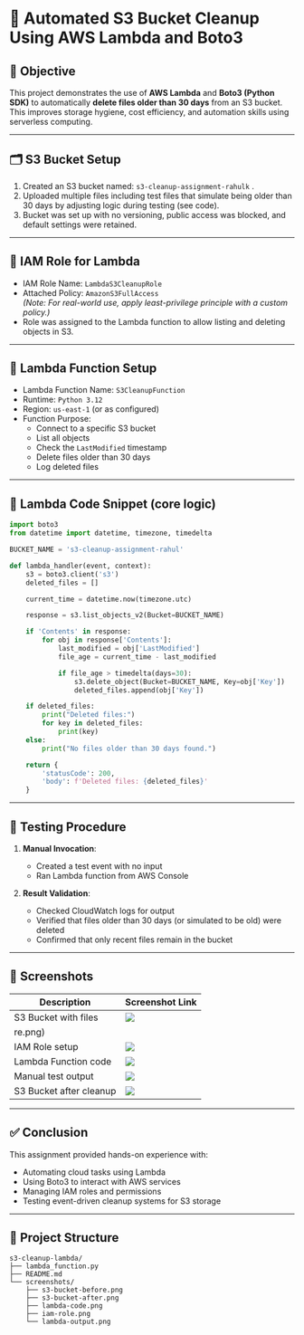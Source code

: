 
# 🧹 Automated S3 Bucket Cleanup Using AWS Lambda and Boto3

## 🎯 Objective

This project demonstrates the use of **AWS Lambda** and **Boto3 (Python SDK)** to automatically **delete files older than 30 days** from an S3 bucket. This improves storage hygiene, cost efficiency, and automation skills using serverless computing.

---

## 🗂️ S3 Bucket Setup

1. Created an S3 bucket named: `s3-cleanup-assignment-rahulk` .
2. Uploaded multiple files including test files that simulate being older than 30 days by adjusting logic during testing (see code).
3. Bucket was set up with no versioning, public access was blocked, and default settings were retained.

---

## 🔐 IAM Role for Lambda

- IAM Role Name: `LambdaS3CleanupRole`
- Attached Policy: `AmazonS3FullAccess`  
  *(Note: For real-world use, apply least-privilege principle with a custom policy.)*
- Role was assigned to the Lambda function to allow listing and deleting objects in S3.

---

## 🧠 Lambda Function Setup

- Lambda Function Name: `S3CleanupFunction`
- Runtime: `Python 3.12`
- Region: `us-east-1` (or as configured)
- Function Purpose:
  - Connect to a specific S3 bucket
  - List all objects
  - Check the `LastModified` timestamp
  - Delete files older than 30 days
  - Log deleted files

---

## 🧾 Lambda Code Snippet (core logic)

```python
import boto3
from datetime import datetime, timezone, timedelta

BUCKET_NAME = 's3-cleanup-assignment-rahul'

def lambda_handler(event, context):
    s3 = boto3.client('s3')
    deleted_files = []

    current_time = datetime.now(timezone.utc)

    response = s3.list_objects_v2(Bucket=BUCKET_NAME)

    if 'Contents' in response:
        for obj in response['Contents']:
            last_modified = obj['LastModified']
            file_age = current_time - last_modified

            if file_age > timedelta(days=30):
                s3.delete_object(Bucket=BUCKET_NAME, Key=obj['Key'])
                deleted_files.append(obj['Key'])

    if deleted_files:
        print("Deleted files:")
        for key in deleted_files:
            print(key)
    else:
        print("No files older than 30 days found.")

    return {
        'statusCode': 200,
        'body': f'Deleted files: {deleted_files}'
    }
```

---

## 🧪 Testing Procedure

1. **Manual Invocation**:
   - Created a test event with no input
   - Ran Lambda function from AWS Console

2. **Result Validation**:
   - Checked CloudWatch logs for output
   - Verified that files older than 30 days (or simulated to be old) were deleted
   - Confirmed that only recent files remain in the bucket

---

## 📸 Screenshots

| Description                | Screenshot Link |
|---------------------------|------------------|
| S3 Bucket with files       | ![](screenshots/https://github.com/RahulKagra/Automated-S3-Bucket-Cleanup-Using-AWS-Lambda-and-Boto3/blob/main/Test%20of%20Setup.png)|
re.png) |
| IAM Role setup             | ![](screenshots/iam-role.png)|
| Lambda Function code       | ![](screenshots/lambda-code.png) |
| Manual test output         | ![](screenshots/lambda-output.png) |
| S3 Bucket after cleanup    | ![](screenshots/s3-bucket-after.png) |


---

## ✅ Conclusion

This assignment provided hands-on experience with:
- Automating cloud tasks using Lambda
- Using Boto3 to interact with AWS services
- Managing IAM roles and permissions
- Testing event-driven cleanup systems for S3 storage

---

## 📁 Project Structure

```
s3-cleanup-lambda/
├── lambda_function.py
├── README.md
└── screenshots/
    ├── s3-bucket-before.png
    ├── s3-bucket-after.png
    ├── lambda-code.png
    ├── iam-role.png
    └── lambda-output.png
```
